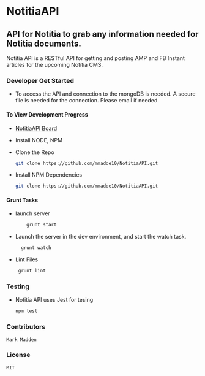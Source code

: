 # NotitiaAPI

## API for Notitia to grab any information needed for Notitia documents.

 Notitia API is a RESTful API for getting and posting AMP and FB Instant articles for the upcoming Notitia CMS.

### Developer Get Started

* To access the API and connection to the mongoDB is needed. A secure file is needed for the connection. Please email if needed.

#### To View Development Progress 
* [NotitiaAPI Board](https://trello.com/b/dD7wxkIC/notitiaapi-sprint-1)

* Install NODE, NPM

* Clone the Repo
    ```bash
    git clone https://github.com/mmadde10/NotitiaAPI.git
    ```

* Install NPM Dependencies
    ```bash
    git clone https://github.com/mmadde10/NotitiaAPI.git
    ```

#### Grunt Tasks

* launch server
    ```bash
        grunt start
    ```
* Launch the server in the dev environment, and start the watch task.
  ```bash
    grunt watch
  ```
* Lint Files
    ```bash
     grunt lint
    ```

### Testing

* Notitia API uses Jest for tesing

    ```bash
    npm test
    ```

### Contributors

    Mark Madden

### License

    MIT
